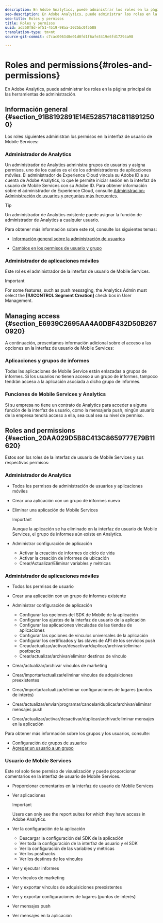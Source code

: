 ```yaml
---
description: En Adobe Analytics, puede administrar los roles en la página principal de las herramientas de administración.
seo-description: En Adobe Analytics, puede administrar los roles en la página principal de las herramientas de administración.
seo-title: Roles y permisos
title: Roles y permisos
uuid: ad350f8d-ef51-4519-98aa-3025bc0f5588
translation-type: tm+mt
source-git-commit: c7cac006340e01d0fd1f6afe3419e6fd17294a98

---
```



# Roles and permissions{#roles-and-permissions}

En Adobe Analytics, puede administrar los roles en la página principal de las herramientas de administración.

## Información general {#section_91B8192891E14E5285718C8118912500}

Los roles siguientes administran los permisos en la interfaz de usuario de Mobile Services:

### Administrador de Analytics

Un administrador de Analytics administra grupos de usuarios y asigna permisos, uno de los cuales es el de los administradores de aplicaciones móviles. El administrador de Experience Cloud vincula su Adobe ID a su cuenta de Adobe Analytics, lo que le permite iniciar sesión en la interfaz de usuario de Mobile Services con su Adobe ID. Para obtener información sobre el administrador de Experience Cloud, consulte [Administración: Administración de usuarios y preguntas más frecuentes](https://docs.adobe.com/content/help/en/core-services/interface/manage-users-and-products/admin-getting-started.html).

>[!TIP]
>
>Un administrador de Analytics existente puede asignar la función de administrador de Analytics a cualquier usuario.

Para obtener más información sobre este rol, consulte los siguientes temas:

* [Información general sobre la administración de usuarios](https://docs.adobe.com/content/help/en/analytics/admin/user-product-management/user-management/users.html)

* [Cambios en los permisos de usuario y grupo](https://docs.adobe.com/content/help/en/analytics/admin/user-product-management/user-management/permissions-changes.html)

### Administrador de aplicaciones móviles

Este rol es el administrador de la interfaz de usuario de Mobile Services.

>[!IMPORTANT]
>
>For some features, such as push messaging, the Analytics Admin must select the **[!UICONTROL Segment Creation]** check box in User Management.

## Managing access {#section_E6939C2695AA4A0DBF432D50B2670920}

A continuación, presentamos información adicional sobre el acceso a las opciones en la interfaz de usuario de Mobile Services:

### Aplicaciones y grupos de informes

Todas las aplicaciones de Mobile Service están enlazadas a grupos de informes. Si los usuarios no tienen acceso a un grupo de informes, tampoco tendrán acceso a la aplicación asociada a dicho grupo de informes.

### Funciones de Mobile Services y Analytics

Si su empresa no tiene un contrato de Analytics para acceder a alguna función de la interfaz de usuario, como la mensajería push, ningún usuario de la empresa tendrá acceso a ella, sea cual sea su nivel de permiso.

## Roles and permissions {#section_20AA029D5B8C413C8659777E79B11620}

Estos son los roles de la interfaz de usuario de Mobile Services y sus respectivos permisos:

### Administrador de Analytics

* Todos los permisos de administración de usuarios y aplicaciones móviles
* Crear una aplicación con un grupo de informes nuevo
* Eliminar una aplicación de Mobile Services

   >[!IMPORTANT]
   >
   >Aunque la aplicación se ha eliminado en la interfaz de usuario de Mobile Services, el grupo de informes aún existe en Analytics.

* Administrar configuración de aplicación

   * Activar la creación de informes de ciclo de vida
   * Activar la creación de informes de ubicación
   * Crear/Actualizar/Eliminar variables y métricas

### Administrador de aplicaciones móviles

* Todos los permisos de usuario
* Crear una aplicación con un grupo de informes existente
* Administrar configuración de aplicación

   * Configurar las opciones del SDK de Mobile de la aplicación
   * Configurar los ajustes de la interfaz de usuario de la aplicación
   * Configurar las aplicaciones vinculadas de las tiendas de aplicaciones
   * Configurar las opciones de vínculos universales de la aplicación
   * Configurar los certificados y las claves de API de los servicios push
   * Crear/actualizar/activar/desactivar/duplicar/archivar/eliminar postbacks
   * Crear/actualizar/archivar/eliminar destinos de vínculo

* Crear/actualizar/archivar vínculos de marketing
* Crear/importar/actualizar/eliminar vínculos de adquisiciones preexistentes
* Crear/importar/actualizar/eliminar configuraciones de lugares (puntos de interés)
* Crear/actualizar/enviar/programar/cancelar/duplicar/archivar/eliminar mensajes push
* Crear/actualizar/activar/desactivar/duplicar/archivar/eliminar mensajes en la aplicación

Para obtener más información sobre los grupos y los usuarios, consulte:

* [Configuración de grupos de usuarios](https://docs.adobe.com/content/help/en/analytics/admin/user-product-management/user-groups/groups.html)
* [Agregar un usuario a un grupo](https://docs.adobe.com/content/help/en/analytics/admin/user-product-management/user-management/t-add-user-to-group.html)

### Usuario de Mobile Services

Este rol solo tiene permiso de visualización y puede proporcionar comentarios en la interfaz de usuario de Mobile Services.

* Proporcionar comentarios en la interfaz de usuario de Mobile Services
* Ver aplicaciones

   >[!IMPORTANT]
   >
   >Users can only see the report suites for which they have access in Adobe Analytics.

* Ver la configuración de la aplicación

   * Descargar la configuración del SDK de la aplicación
   * Ver toda la configuración de la interfaz de usuario y el SDK
   * Ver la configuración de las variables y métricas
   * Ver los postbacks
   * Ver los destinos de los vínculos

* Ver y ejecutar informes
* Ver vínculos de marketing
* Ver y exportar vínculos de adquisiciones preexistentes
* Ver y exportar configuraciones de lugares (puntos de interés)
* Ver mensajes push
* Ver mensajes en la aplicación
